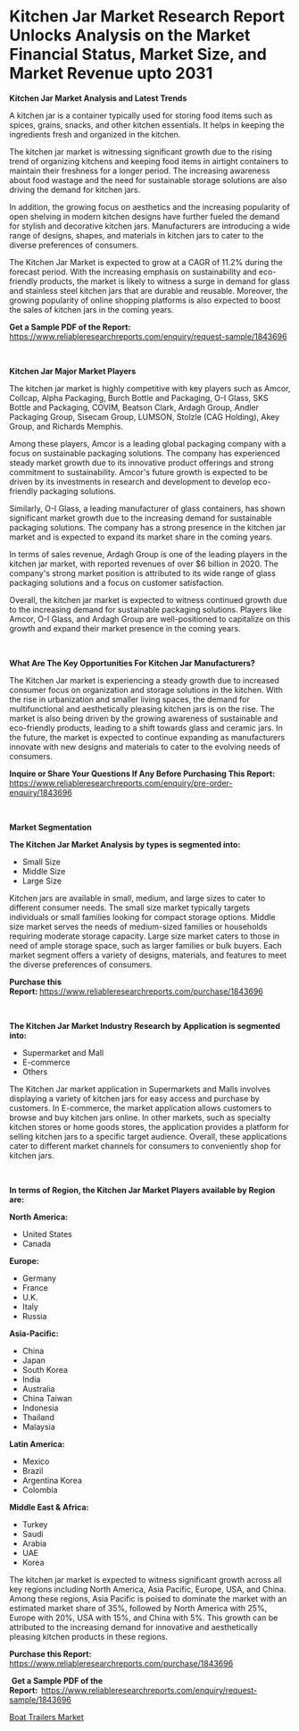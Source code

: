 <p><h1>Kitchen Jar Market Research Report Unlocks Analysis on the Market Financial Status, Market Size, and Market Revenue upto 2031</h1></p><p><strong>Kitchen Jar Market Analysis and Latest Trends</strong></p>
<p><p>A kitchen jar is a container typically used for storing food items such as spices, grains, snacks, and other kitchen essentials. It helps in keeping the ingredients fresh and organized in the kitchen.</p><p>The kitchen jar market is witnessing significant growth due to the rising trend of organizing kitchens and keeping food items in airtight containers to maintain their freshness for a longer period. The increasing awareness about food wastage and the need for sustainable storage solutions are also driving the demand for kitchen jars.</p><p>In addition, the growing focus on aesthetics and the increasing popularity of open shelving in modern kitchen designs have further fueled the demand for stylish and decorative kitchen jars. Manufacturers are introducing a wide range of designs, shapes, and materials in kitchen jars to cater to the diverse preferences of consumers.</p><p>The Kitchen Jar Market is expected to grow at a CAGR of 11.2% during the forecast period. With the increasing emphasis on sustainability and eco-friendly products, the market is likely to witness a surge in demand for glass and stainless steel kitchen jars that are durable and reusable. Moreover, the growing popularity of online shopping platforms is also expected to boost the sales of kitchen jars in the coming years.</p></p>
<p><strong>Get a Sample PDF of the Report:&nbsp;</strong> <a href="https://www.reliableresearchreports.com/enquiry/request-sample/1843696">https://www.reliableresearchreports.com/enquiry/request-sample/1843696</a></p>
<p>&nbsp;</p>
<p><strong>Kitchen Jar Major Market Players</strong></p>
<p><p>The kitchen jar market is highly competitive with key players such as Amcor, Collcap, Alpha Packaging, Burch Bottle and Packaging, O-I Glass, SKS Bottle and Packaging, COVIM, Beatson Clark, Ardagh Group, Andler Packaging Group, Sisecam Group, LUMSON, Stolzle (CAG Holding), Akey Group, and Richards Memphis. </p><p>Among these players, Amcor is a leading global packaging company with a focus on sustainable packaging solutions. The company has experienced steady market growth due to its innovative product offerings and strong commitment to sustainability. Amcor's future growth is expected to be driven by its investments in research and development to develop eco-friendly packaging solutions.</p><p>Similarly, O-I Glass, a leading manufacturer of glass containers, has shown significant market growth due to the increasing demand for sustainable packaging solutions. The company has a strong presence in the kitchen jar market and is expected to expand its market share in the coming years.</p><p>In terms of sales revenue, Ardagh Group is one of the leading players in the kitchen jar market, with reported revenues of over $6 billion in 2020. The company's strong market position is attributed to its wide range of glass packaging solutions and a focus on customer satisfaction.</p><p>Overall, the kitchen jar market is expected to witness continued growth due to the increasing demand for sustainable packaging solutions. Players like Amcor, O-I Glass, and Ardagh Group are well-positioned to capitalize on this growth and expand their market presence in the coming years.</p></p>
<p>&nbsp;</p>
<p><strong>What Are The Key Opportunities For Kitchen Jar Manufacturers?</strong></p>
<p><p>The Kitchen Jar market is experiencing a steady growth due to increased consumer focus on organization and storage solutions in the kitchen. With the rise in urbanization and smaller living spaces, the demand for multifunctional and aesthetically pleasing kitchen jars is on the rise. The market is also being driven by the growing awareness of sustainable and eco-friendly products, leading to a shift towards glass and ceramic jars. In the future, the market is expected to continue expanding as manufacturers innovate with new designs and materials to cater to the evolving needs of consumers.</p></p>
<p><strong>Inquire or Share Your Questions If Any Before Purchasing This Report:</strong> <a href="https://www.reliableresearchreports.com/enquiry/pre-order-enquiry/1843696">https://www.reliableresearchreports.com/enquiry/pre-order-enquiry/1843696</a></p>
<p>&nbsp;</p>
<p><strong>Market Segmentation</strong></p>
<p><strong>The Kitchen Jar Market Analysis by types is segmented into:</strong></p>
<p><ul><li>Small Size</li><li>Middle Size</li><li>Large Size</li></ul></p>
<p><p>Kitchen jars are available in small, medium, and large sizes to cater to different consumer needs. The small size market typically targets individuals or small families looking for compact storage options. Middle size market serves the needs of medium-sized families or households requiring moderate storage capacity. Large size market caters to those in need of ample storage space, such as larger families or bulk buyers. Each market segment offers a variety of designs, materials, and features to meet the diverse preferences of consumers.</p></p>
<p><strong>Purchase this Report:&nbsp;</strong><a href="https://www.reliableresearchreports.com/purchase/1843696">https://www.reliableresearchreports.com/purchase/1843696</a></p>
<p>&nbsp;</p>
<p><strong>The Kitchen Jar Market Industry Research by Application is segmented into:</strong></p>
<p><ul><li>Supermarket and Mall</li><li>E-commerce</li><li>Others</li></ul></p>
<p><p>The Kitchen Jar market application in Supermarkets and Malls involves displaying a variety of kitchen jars for easy access and purchase by customers. In E-commerce, the market application allows customers to browse and buy kitchen jars online. In other markets, such as specialty kitchen stores or home goods stores, the application provides a platform for selling kitchen jars to a specific target audience. Overall, these applications cater to different market channels for consumers to conveniently shop for kitchen jars.</p></p>
<p>&nbsp;</p>
<p><strong>In terms of Region, the Kitchen Jar Market Players available by Region are:</strong></p>
<p>
    <p> <strong> North America: </strong>
        <ul>
            <li>United States</li>
            <li>Canada</li>
        </ul>
        </p> 
    <p> <strong> Europe: </strong>
        <ul>
            <li>Germany</li>
            <li>France</li>
            <li>U.K.</li>
            <li>Italy</li>
            <li>Russia</li>
        </ul>
        </p> 
    <p> <strong> Asia-Pacific: </strong>
        <ul>
            <li>China</li>
            <li>Japan</li>
            <li>South Korea</li>
            <li>India</li>
            <li>Australia</li>
            <li>China Taiwan</li>
            <li>Indonesia</li>
            <li>Thailand</li>
            <li>Malaysia</li>
        </ul>
        </p> 
    <p> <strong> Latin America: </strong>
        <ul>
            <li>Mexico</li>
            <li>Brazil</li>
            <li>Argentina Korea</li>
            <li>Colombia</li>
        </ul>
        </p> 
    <p> <strong> Middle East & Africa: </strong>
        <ul>
            <li>Turkey</li>
            <li>Saudi</li>
            <li>Arabia</li>
            <li>UAE</li>
            <li>Korea</li>
        </ul>
    </p>
    </p>
<p><p>The kitchen jar market is expected to witness significant growth across all key regions including North America, Asia Pacific, Europe, USA, and China. Among these regions, Asia Pacific is poised to dominate the market with an estimated market share of 35%, followed by North America with 25%, Europe with 20%, USA with 15%, and China with 5%. This growth can be attributed to the increasing demand for innovative and aesthetically pleasing kitchen products in these regions.</p></p>
<p><strong>Purchase this Report: </strong><a href="https://www.reliableresearchreports.com/purchase/1843696">https://www.reliableresearchreports.com/purchase/1843696</a></p>
<p>&nbsp;<strong>Get a Sample PDF of the Report:&nbsp;&nbsp;</strong><a href="https://www.reliableresearchreports.com/enquiry/request-sample/1843696">https://www.reliableresearchreports.com/enquiry/request-sample/1843696</a></p>
<p><strong></strong></p>
<p><p><a href="https://cautious-neon-760.notion.site/Boat-Trailers-Market-Growth-Market-Trends-COVID-19-Impact-and-Forecasts-for-period-from-2024-20-bc05d8b5071641aa90a324f55621c535">Boat Trailers Market</a></p></p>